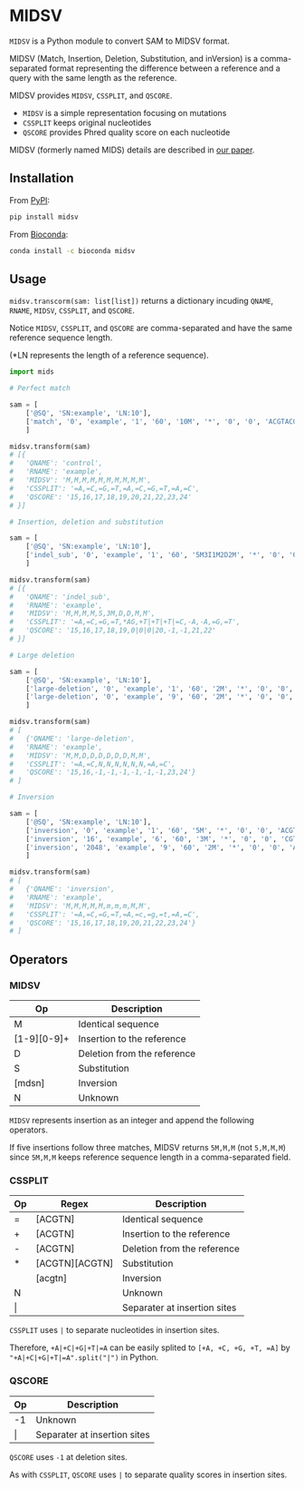 # MIDSV

`MIDSV` is a Python module to convert SAM to MIDSV format.

MIDSV (Match, Insertion, Deletion, Substitution, and inVersion) is a comma-separated format representing the difference between a reference and a query with the same length as the reference.

MIDSV provides `MIDSV`, `CSSPLIT`, and `QSCORE`.

- `MIDSV` is a simple representation focusing on mutations
- `CSSPLIT` keeps original nucleotides
- `QSCORE` provides Phred quality score on each nucleotide

MIDSV (formerly named MIDS) details are described in [our paper](https://journals.plos.org/plosbiology/article?id=10.1371/journal.pbio.3001507#sec009).  

## Installation

From [PyPI](https://pypi.org/project/midsv/):

```bash
pip install midsv
```

From [Bioconda](https://anaconda.org/bioconda/midsv):

```bash
conda install -c bioconda midsv
```

## Usage

`midsv.transcorm(sam: list[list])` returns a dictionary incuding `QNAME`, `RNAME`, `MIDSV`, `CSSPLIT`, and `QSCORE`.

Notice `MIDSV`, `CSSPLIT`, and `QSCORE` are comma-separated and have the same reference sequence length.

(*LN represents the length of a reference sequence).

```python
import mids

# Perfect match

sam = [
    ['@SQ', 'SN:example', 'LN:10'],
    ['match', '0', 'example', '1', '60', '10M', '*', '0', '0', 'ACGTACGTAC', '0123456789', 'cs:Z:=ACGTACGTAC']
    ]

midsv.transform(sam)
# [{
#   'QNAME': 'control',
#   'RNAME': 'example',
#   'MIDSV': 'M,M,M,M,M,M,M,M,M,M',
#   'CSSPLIT': '=A,=C,=G,=T,=A,=C,=G,=T,=A,=C',
#   'QSCORE': '15,16,17,18,19,20,21,22,23,24'
# }]

# Insertion, deletion and substitution

sam = [
    ['@SQ', 'SN:example', 'LN:10'],
    ['indel_sub', '0', 'example', '1', '60', '5M3I1M2D2M', '*', '0', '0', 'ACGTGTTTCGT', '01234!!!56789', 'cs:Z:=ACGT*ag+ttt=C-aa=GT']
    ]

midsv.transform(sam)
# [{
#   'QNAME': 'indel_sub',
#   'RNAME': 'example',
#   'MIDSV': 'M,M,M,M,S,3M,D,D,M,M',
#   'CSSPLIT': '=A,=C,=G,=T,*AG,+T|+T|+T|=C,-A,-A,=G,=T',
#   'QSCORE': '15,16,17,18,19,0|0|0|20,-1,-1,21,22'
# }]

# Large deletion

sam = [
    ['@SQ', 'SN:example', 'LN:10'],
    ['large-deletion', '0', 'example', '1', '60', '2M', '*', '0', '0', 'AC', '01', 'cs:Z:=AC'],
    ['large-deletion', '0', 'example', '9', '60', '2M', '*', '0', '0', 'AC', '89', 'cs:Z:=AC']
    ]

midsv.transform(sam)
# [
#   {'QNAME': 'large-deletion',
#   'RNAME': 'example',
#   'MIDSV': 'M,M,D,D,D,D,D,D,M,M',
#   'CSSPLIT': '=A,=C,N,N,N,N,N,N,=A,=C',
#   'QSCORE': '15,16,-1,-1,-1,-1,-1,-1,23,24'}
# ]

# Inversion

sam = [
    ['@SQ', 'SN:example', 'LN:10'],
    ['inversion', '0', 'example', '1', '60', '5M', '*', '0', '0', 'ACGTA', '01234', 'cs:Z:=ACGTA'],
    ['inversion', '16', 'example', '6', '60', '3M', '*', '0', '0', 'CGT', '567', 'cs:Z:=CGT'],
    ['inversion', '2048', 'example', '9', '60', '2M', '*', '0', '0', 'AC', '89', 'cs:Z:=AC']
    ]

midsv.transform(sam)
# [
#   {'QNAME': 'inversion',
#   'RNAME': 'example',
#   'MIDSV': 'M,M,M,M,M,m,m,m,M,M',
#   'CSSPLIT': '=A,=C,=G,=T,=A,=c,=g,=t,=A,=C',
#   'QSCORE': '15,16,17,18,19,20,21,22,23,24'}
# ]

```

## Operators

### MIDSV

| Op          | Description                 |
| ----------- | --------------------------- |
| M           | Identical sequence          |
| [1-9][0-9]+ | Insertion to the reference  |
| D           | Deletion from the reference |
| S           | Substitution                |
| [mdsn]      | Inversion                   |
| N           | Unknown                     |

`MIDSV` represents insertion as an integer and append the following operators.

If five insertions follow three matches, MIDSV returns `5M,M,M` (not `5,M,M,M`) since `5M,M,M` keeps reference sequence length in a comma-separated field.

### CSSPLIT

| Op  | Regex          | Description                  |
| --- | -------------- | ---------------------------- |
| =   | [ACGTN]        | Identical sequence           |
| +   | [ACGTN]        | Insertion to the reference   |
| -   | [ACGTN]        | Deletion from the reference  |
| *   | [ACGTN][ACGTN] | Substitution                 |
|     | [acgtn]        | Inversion                    |
| N   |                | Unknown                      |
| \|  |                | Separater at insertion sites |

`CSSPLIT` uses `|` to separate nucleotides in insertion sites.

Therefore, `+A|+C|+G|+T|=A` can be easily splited to `[+A, +C, +G, +T, =A]` by `"+A|+C|+G|+T|=A".split("|")` in Python.

### QSCORE


| Op  | Description                  |
| --- | ---------------------------- |
| -1  | Unknown                      |
| \|  | Separater at insertion sites |

`QSCORE` uses `-1` at deletion sites.

As with `CSSPLIT`, `QSCORE` uses `|` to separate quality scores in insertion sites.